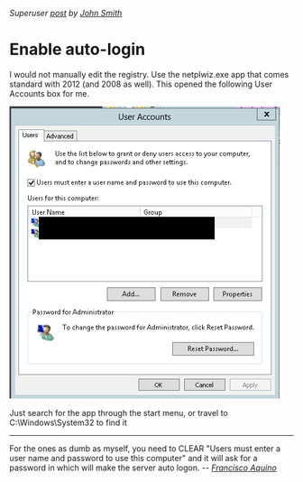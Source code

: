 *Superuser [post](http://superuser.com/questions/499724/auto-login-windows-server-2012/661386#661386) by [John Smith](http://superuser.com/users/264417/john-smith)*

# Enable auto-login

I would not manually edit the registry. Use the netplwiz.exe app that comes standard with 2012 (and 2008 as well). This opened the following User Accounts box for me.

![enter image description here](Images/WSnEv.png)

Just search for the app through the start menu, or travel to C:\Windows\System32 to find it

---

For the ones as dumb as myself, you need to CLEAR "Users must enter a user name and password to use this computer" and it will ask for a password in which will make the server auto logon. -- *[Francisco Aquino](http://superuser.com/users/78646/francisco-aquino)*